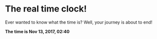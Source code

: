 # The real time clock!

Ever wanted to know what the time is? Well, your journey is about to end!

**The time is Nov 13, 2017, 02:40**